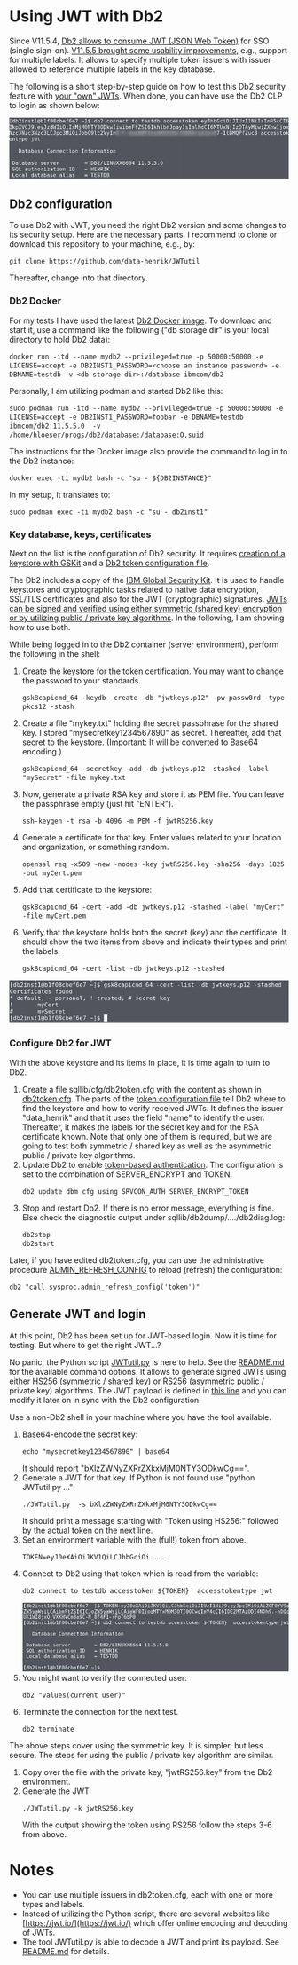 # Using JWT with Db2

Since V11.5.4, [Db2 allows to consume JWT (JSON Web Token)](https://www.ibm.com/support/knowledgecenter/SSEPGG_11.5.0/com.ibm.db2.luw.wn.doc/doc/security_enhancements-11-5-4.html) for SSO (single sign-on). [V11.5.5 brought some usability improvements](https://www.ibm.com/support/knowledgecenter/SSEPGG_11.5.0/com.ibm.db2.luw.wn.doc/doc/security_enhancements-11-5-5.html), e.g., support for multiple labels. It allows to specify multiple token issuers with issuer allowed to reference multiple labels in the key database.

The following is a short step-by-step guide on how to test this Db2 security feature with [your "own" JWTs](https://www.ibm.com/support/knowledgecenter/SSEPGG_11.5.0/com.ibm.db2.luw.admin.sec.doc/doc/c_token_jwt.html). When done, you can have use the Db2 CLP to login as shown below:

![Login to Db2 using JWT](images/Db2_JWT_Login.png)

## Db2 configuration
To use Db2 with JWT, you need the right Db2 version and some changes to its security setup. Here are the necessary parts. I recommend to clone or download this repository to your machine, e.g., by:
```
git clone https://github.com/data-henrik/JWTutil
```

Thereafter, change into that directory.

### Db2 Docker
For my tests I have used the latest [Db2 Docker image](https://hub.docker.com/r/ibmcom/db2). To download and start it, use a command like the following ("db storage dir" is your local directory to hold Db2 data):

```
docker run -itd --name mydb2 --privileged=true -p 50000:50000 -e LICENSE=accept -e DB2INST1_PASSWORD=<choose an instance password> -e DBNAME=testdb -v <db storage dir>:/database ibmcom/db2
```

Personally, I am utilizing podman and started Db2 like this:
```
sudo podman run -itd --name mydb2 --privileged=true -p 50000:50000 -e LICENSE=accept -e DB2INST1_PASSWORD=foobar -e DBNAME=testdb  ibmcom/db2:11.5.5.0  -v /home/hloeser/progs/db2/database:/database:O,suid
```

The instructions for the Docker image also provide the command to log in to the Db2 instance:
```
docker exec -ti mydb2 bash -c "su - ${DB2INSTANCE}"
```

In my setup, it translates to:
```
sudo podman exec -ti mydb2 bash -c "su - db2inst1"
```
### Key database, keys, certificates
Next on the list is the configuration of Db2 security. It requires [creation of a keystore with GSKit](https://www.ibm.com/support/knowledgecenter/SSEPGG_11.5.0/com.ibm.db2.luw.admin.sec.doc/doc/t_create_keystore_gskit.html) and a [Db2 token configuration file](https://www.ibm.com/support/knowledgecenter/SSEPGG_11.5.0/com.ibm.db2.luw.admin.sec.doc/doc/c_token_config.html).

The Db2 includes a copy of the [IBM Global Security Kit](https://www.ibm.com/support/knowledgecenter/SSEPGG_11.5.0/com.ibm.swg.tivoli.gskit.install.doc/doc/c0055353.html). It is used to handle keystores and cryptographic tasks related to native data encryption, SSL/TLS certificates and also for the JWT (cryptographic) signatures. [JWTs can be signed and verified using either symmetric (shared key) encryption or by utilizing public / private key algorithms](https://www.ibm.com/support/knowledgecenter/SSEPGG_11.5.0/com.ibm.db2.luw.admin.sec.doc/doc/c_token_jwt.html). In the following, I am showing how to use both.

While being logged in to the Db2 container (server environment), perform the following in the shell:
1. Create the keystore for the token certification. You may want to change the password to your standards.
    ```
    gsk8capicmd_64 -keydb -create -db "jwtkeys.p12" -pw passw0rd -type pkcs12 -stash
    ```
2. Create a file "mykey.txt" holding the secret passphrase for the shared key. I stored "mysecretkey1234567890" as secret. Thereafter, add that secret to the keystore. (Important: It will be converted to Base64 encoding.)
    ```
    gsk8capicmd_64 -secretkey -add -db jwtkeys.p12 -stashed -label "mySecret" -file mykey.txt
    ```
3. Now, generate a private RSA key and store it as PEM file. You can leave the passphrase empty (just hit "ENTER").
    ```
    ssh-keygen -t rsa -b 4096 -m PEM -f jwtRS256.key
    ```
4. Generate a certificate for that key. Enter values related to your location and organization, or something random.
    ```
    openssl req -x509 -new -nodes -key jwtRS256.key -sha256 -days 1825 -out myCert.pem
    ```
5. Add that certificate to the keystore:
    ```
    gsk8capicmd_64 -cert -add -db jwtkeys.p12 -stashed -label "myCert" -file myCert.pem
    ```
6. Verify that the keystore holds both the secret (key) and the certificate. It should show the two items from above and indicate their types and print the labels.
    ```
    gsk8capicmd_64 -cert -list -db jwtkeys.p12 -stashed
    ```

![keystore items](images/keystore_list.png)


### Configure Db2 for JWT
With the above keystore and its items in place, it is time again to turn to Db2.

1. Create a file sqllib/cfg/db2token.cfg with the content as shown in [db2token.cfg](db2token.cfg). The parts of the [token configuration file](https://www.ibm.com/support/knowledgecenter/SSEPGG_11.5.0/com.ibm.db2.luw.admin.sec.doc/doc/c_token_config.html) tell Db2 where to find the keystore and how to verify received JWTs. It defines the issuer "data_henrik" and that it uses the field "name" to identify the user. Thereafter, it makes the labels for the secret key and for the RSA certificate known. Note that only one of them is required, but we are going to test both symmetric / shared key as well as the asymmetric public / private key algorithms.
2. Update Db2 to enable [token-based authentication](https://www.ibm.com/support/knowledgecenter/SSEPGG_11.5.0/com.ibm.db2.luw.admin.config.doc/doc/r0011454.html). The configuration is set to the combination of SERVER_ENCRYPT and TOKEN.
    ```
   db2 update dbm cfg using SRVCON_AUTH SERVER_ENCRYPT_TOKEN
    ```
3. Stop and restart Db2. If there is no error message, everything is fine. Else check the diagnostic output under sqllib/db2dump/..../db2diag.log:
    ```
    db2stop
    db2start
    ```

Later, if you have edited db2token.cfg, you can use the administrative procedure [ADMIN_REFRESH_CONFIG](https://www.ibm.com/support/knowledgecenter/SSEPGG_11.5.0/com.ibm.db2.luw.sql.rtn.doc/doc/r_admin_rc.html) to reload (refresh) the configuration:

```
db2 "call sysproc.admin_refresh_config('token')"
```

## Generate JWT and login
At this point, Db2 has been set up for JWT-based login. Now it is time for testing. But where to get the right JWT...?

No panic, the Python script [JWTutil.py](JWTutil.py) is here to help. See the [README.md](README.md) for the available command options. It allows to generate signed JWTs using either HS256 (symmetric / shared key) or RS256 (asymmetric public / private key) algorithms. The JWT payload is defined in [this line](JWTutil.py#L17) and you can modify it later on in sync with the Db2 configuration.

Use a non-Db2 shell in your machine where you have the tool available.

1. Base64-encode the secret key:
    ```
    echo "mysecretkey1234567890" | base64
    ```
    It should report "bXlzZWNyZXRrZXkxMjM0NTY3ODkwCg==".
2. Generate a JWT for that key. If Python is not found use "python JWTutil.py ...":
    ```
    ./JWTutil.py  -s bXlzZWNyZXRrZXkxMjM0NTY3ODkwCg==
    ```
    It should print a message starting with "Token using HS256:" followed by the actual token on the next line.
3. Set an environment variable with the (full!) token from above.
    ```
    TOKEN=eyJ0eXAiOiJKV1QiLCJhbGciOi....
    ```
4. Connect to Db2 using that token which is read from the variable:
    ```
    db2 connect to testdb accesstoken ${TOKEN}  accesstokentype jwt
    ```
    ![Connect to Db2 using JWT](images/Db2_connect.png)
5. You might want to verify the connected user:
    ```
    db2 "values(current user)"
    ```
6. Terminate the connection for the next test.
    ```
    db2 terminate
    ```

The above steps cover using the symmetric key. It is simpler, but less secure. The steps for using the public / private key algorithm are similar.

1. Copy over the file with the private key, "jwtRS256.key" from the Db2 environment.
2. Generate the JWT:
    ```
    ./JWTutil.py -k jwtRS256.key
    ```
   With the output showing the token using RS256 follow the steps 3-6 from above.

# Notes
- You can use multiple issuers in db2token.cfg, each with one or more types and labels. 
- Instead of utilizing the Python script, there are several websites like [https://jwt.io/](https://jwt.io/) which offer online encoding and decoding of JWTs.
- The tool JWTutil.py is able to decode a JWT and print its payload. See [README.md](README.md) for details.
